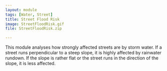 ```yaml
---
layout: module
tags: [Water, Street]
title: Street Flood Risk
image: StreetFloodRisk.gif
file: StreetFloodRisk.zip

---
```


This module analyses how strongly affected streets are by storm water. If a street runs perpendicular to a steep slope, it is highly affected by rainwater rundown. If the slope is rather flat or the street runs in the direction of the slope, it is less affected.
